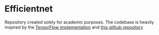 # Efficientnet
Repository created solely for academic purposes.
The codebase is heavily inspired by the [TensorFlow implementation](https://github.com/tensorflow/tpu/tree/master/models/official/efficientnet) and [this github repository](https://github.com/qubvel/efficientnet)